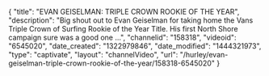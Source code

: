 {
    "title": "EVAN GEISELMAN: TRIPLE CROWN ROOKIE OF THE YEAR",
    "description": "Big shout out to Evan Geiselman for taking home the Vans Triple Crown of Surfing Rookie of the Year Title. His first North Shore campaign sure was a good one ...",
    "channelid": "158318",
    "videoid": "6545020",
    "date_created": "1322979846",
    "date_modified": "1444321973",
    "type": "captivate",
    "layout": "channelVideo",
    "url": "\/hurley\/evan-geiselman-triple-crown-rookie-of-the-year\/158318-6545020"
}